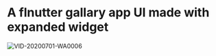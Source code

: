 # A flnutter gallary app UI made with expanded widget


![VID-20200701-WA0006](https://user-images.githubusercontent.com/56641192/86193420-bcca7380-bb00-11ea-8378-f6cdb401fde8.gif)
